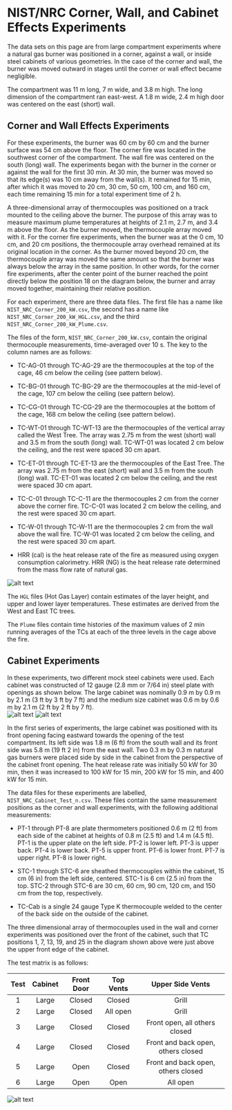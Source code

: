 # NIST/NRC Corner, Wall, and Cabinet Effects Experiments
The data sets on this page are from large compartment experiments where a natural gas burner was positioned in a corner, against a wall, or inside steel cabinets of various geometries. In the case of the corner and wall, the burner was moved outward in stages until the corner or wall effect became negligible.

The compartment was 11 m long, 7 m wide, and 3.8 m high. The long dimension of the compartment ran east-west. A 1.8 m wide, 2.4 m high door was centered on the east (short) wall. 

## Corner and Wall Effects Experiments
For these experiments, the burner was 60 cm by 60 cm and the burner surface was 54 cm above the floor. The corner fire was located in the southwest corner of the compartment. The wall fire was centered on the south (long) wall. The experiments began with the burner in the corner or against the wall for the first 30 min. At 30 min, the burner was moved so that its edge(s) was 10 cm away from the wall(s). It remained for 15 min, after which it was moved to 20 cm, 30 cm, 50 cm, 100 cm, and 160 cm, each time remaining 15 min for a total experiment time of 2 h.

A three-dimensional array of thermocouples was positioned on a track mounted to the ceiling above the burner. The purpose of this array was to measure maximum plume temperatures at heights of 2.1 m, 2.7 m, and 3.4 m above the floor. As the burner moved, the thermocouple array moved with it. For the corner fire experiments, when the burner was at the 0 cm, 10 cm, and 20 cm positions, the thermocouple array overhead remained at its original location in the corner. As the burner moved beyond 20 cm, the thermocouple array was moved the same amount so that the burner was always below the array in the same position. In other words, for the corner fire experiments, after the center point of the burner reached the point directly below the position 18 on the diagram below, the burner and array moved together, maintaining their relative position.

For each experiment, there are three data files. The first file has a name like `NIST_NRC_Corner_200_kW.csv`, the second has a name like `NIST_NRC_Corner_200_kW_HGL.csv`, and the third `NIST_NRC_Corner_200_kW_Plume.csv`.  

The files of the form, `NIST_NRC_Corner_200_kW.csv`, contain the original thermocouple measurements, time-averaged over 10 s. The key to the column names are as follows:

   * TC-AG-01 through TC-AG-29 are the thermocouples at the top of the cage, 46 cm below the ceiling (see pattern below).

   * TC-BG-01 through TC-BG-29 are the thermocouples at the mid-level of the cage, 107 cm below the ceiling (see pattern below).

   * TC-CG-01 through TC-CG-29 are the thermocouples at the bottom of the cage, 168 cm below the ceiling (see pattern below).

   * TC-WT-01 through TC-WT-13 are the thermocouples of the vertical array called the West Tree. The array was 2.75 m from the west (short) wall and 3.5 m from the south (long) wall. TC-WT-01 was located 2 cm below the ceiling, and the rest were spaced 30 cm apart.

   * TC-ET-01 through TC-ET-13 are the thermocouples of the East Tree. The array was 2.75 m from the east (short) wall and 3.5 m from the south (long) wall. TC-ET-01 was located 2 cm below the ceiling, and the rest were spaced 30 cm apart.

   * TC-C-01 through TC-C-11 are the thermocouples 2 cm from the corner above the corner fire. TC-C-01 was located 2 cm below the ceiling, and the rest were spaced 30 cm apart.

   * TC-W-01 through TC-W-11 are the thermocouples 2 cm from the wall above the wall fire. TC-W-01 was located 2 cm below the ceiling, and the rest were spaced 30 cm apart.

   * HRR (cal) is the heat release rate of the fire as measured using oxygen consumption calorimetry. HRR (NG) is the heat release rate determined from the mass flow rate of natural gas.

![alt text](https://github.com/firemodels/exp/blob/master/NIST_NRC_Corner_Effects/grid.png "TC grid")

The `HGL` files (Hot Gas Layer) contain estimates of the layer height, and upper and lower layer temperatures. These estimates are derived from the West and East TC trees.

The `Plume` files contain time histories of the maximum values of 2 min running averages of the TCs at each of the three levels in the cage above the fire.


## Cabinet Experiments
In these experiments, two different mock steel cabinets were used. Each cabinet was constructed of 12 gauge (2.8 mm or 7/64 in) steel plate with openings as shown below. The large cabinet was nominally 0.9 m by 0.9 m by 2.1 m (3 ft by 3 ft by 7 ft) and the medium size cabinet was 0.6 m by 0.6 m by 2.1 m (2 ft by 2 ft by 7 ft).  
![alt text](https://github.com/firemodels/exp/blob/master/NIST_NRC_Corner_Effects/Cabinet_3x3x7.png "Large Cabinet")
![alt text](https://github.com/firemodels/exp/blob/master/NIST_NRC_Corner_Effects/Cabinet_2x2x7.png "Medium Cabinet")

In the first series of experiments, the large cabinet was positioned with its front opening facing eastward towards the opening of the test compartment. Its left side was 1.8 m (6 ft) from the south wall and its front side was 5.8 m (19 ft 2 in) from the east wall. Two 0.3 m by 0.3 m natural gas burners were placed side by side in the cabinet from the perspective of the cabinet front opening. The heat release rate was initially 50 kW for 30 min, then it was increased to 100 kW for 15 min, 200 kW for 15 min, and 400 kW for 15 min. 

The data files for these experiments are labelled, `NIST_NRC_Cabinet_Test_n.csv`. These files contain the same measurement positions as the corner and wall experiments, with the following additional measurements: 

   * PT-1 through PT-8 are plate thermometers positioned 0.6 m (2 ft) from each side of the cabinet at heights of 0.8 m (2.5 ft) and 1.4 m (4.5 ft). PT-1 is the upper plate on the left side. PT-2 is lower left. PT-3 is upper back. PT-4 is lower back. PT-5 is upper front. PT-6 is lower front. PT-7 is upper right. PT-8 is lower right.

   * STC-1 through STC-6 are sheathed thermocouples within the cabinet, 15 cm (6 in) from the left side, centered. STC-1 is 6 cm (2.5 in) from the top. STC-2 through STC-6 are 30 cm, 60 cm, 90 cm, 120 cm, and 150 cm from the top, respectively.
   
   * TC-Cab is a single 24 gauge Type K thermocouple welded to the center of the back side on the outside of the cabinet.
   
The three dimensional array of thermocouples used in the wall and corner experiments was positioned over the front of the cabinet, such that TC positions 1, 7, 13, 19, and 25 in the diagram shown above were just above the upper front edge of the cabinet.
   
The test matrix is as follows:

| Test   | Cabinet    | Front Door | Top Vents        | Upper Side Vents                   |
|:------:|:----------:|:----------:|:----------------:|:----------------------------------:|
|  1     | Large      | Closed     | Closed           | Grill                              |
|  2     | Large      | Closed     | All open         | Grill                              |
|  3     | Large      | Closed     | Closed           | Front open, all others closed      |
|  4     | Large      | Closed     | Closed           | Front and back open, others closed |
|  5     | Large      | Open       | Closed           | Front and back open, others closed |
|  6     | Large      | Open       | Open             | All open                           |

![alt text](https://github.com/firemodels/exp/blob/master/NIST_NRC_Corner_Effects/grill_drawing.png "Grill Drawing")
